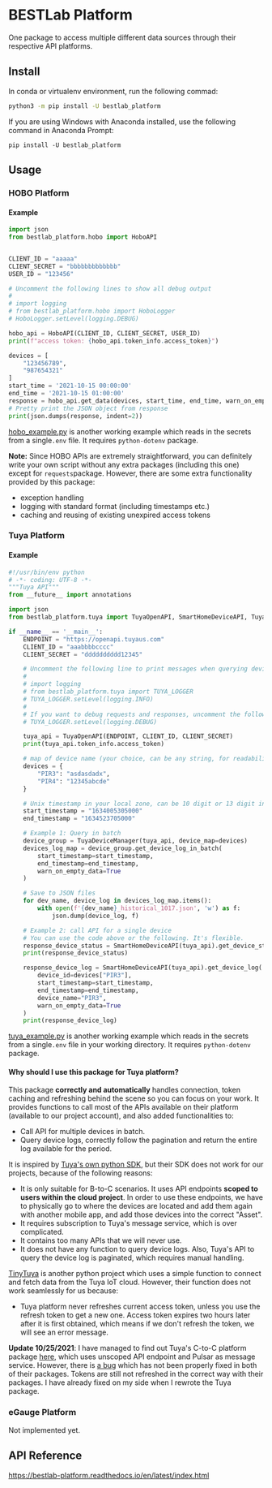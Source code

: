 # BESTLab Platform

One package to access multiple different data sources through their respective API platforms.

## Install

In conda or virtualenv environment, run the following commad:

```bash
python3 -m pip install -U bestlab_platform
```

If you are using Windows with Anaconda installed, use the following command in Anaconda Prompt:

```
pip install -U bestlab_platform
```

## Usage

### HOBO Platform

#### Example

```python
import json
from bestlab_platform.hobo import HoboAPI


CLIENT_ID = "aaaaa"
CLIENT_SECRET = "bbbbbbbbbbbbb"
USER_ID = "123456"

# Uncomment the following lines to show all debug output
#
# import logging
# from bestlab_platform.hobo import HoboLogger
# HoboLogger.setLevel(logging.DEBUG)

hobo_api = HoboAPI(CLIENT_ID, CLIENT_SECRET, USER_ID)
print(f"access token: {hobo_api.token_info.access_token}")

devices = [
    "123456789",
    "987654321"
]
start_time = '2021-10-15 00:00:00'
end_time = '2021-10-15 01:00:00'
response = hobo_api.get_data(devices, start_time, end_time, warn_on_empty_data=True)
# Pretty print the JSON object from response
print(json.dumps(response, indent=2))
```

[hobo_example.py](https://github.com/umonaca/bestlab_platform/blob/master/example/hobo_example.py) is another working example which reads in the secrets from a single`.env` file. It requires `python-dotenv` package. 

**Note:** Since HOBO APIs are extremely straightforward, you can definitely write your own script without any extra packages (including this one) except for `requests`package. However, there are some extra functionality provided by this package:

- exception handling
- logging with standard format (including timestamps etc.)
- caching and reusing of existing unexpired access tokens

### Tuya Platform

#### Example

```python
#!/usr/bin/env python
# -*- coding: UTF-8 -*-
"""Tuya API"""
from __future__ import annotations

import json
from bestlab_platform.tuya import TuyaOpenAPI, SmartHomeDeviceAPI, TuyaDeviceManager

if __name__ == '__main__':
    ENDPOINT = "https://openapi.tuyaus.com"
    CLIENT_ID = "aaabbbbcccc"
    CLIENT_SECRET = "dddddddddd12345"

    # Uncomment the following line to print messages when querying device logs on Tuya platform
    #
    # import logging
    # from bestlab_platform.tuya import TUYA_LOGGER
    # TUYA_LOGGER.setLevel(logging.INFO)
    #
    # If you want to debug requests and responses, uncomment the following line.
    # TUYA_LOGGER.setLevel(logging.DEBUG)

    tuya_api = TuyaOpenAPI(ENDPOINT, CLIENT_ID, CLIENT_SECRET)
    print(tuya_api.token_info.access_token)

    # map of device name (your choice, can be any string, for readability) -> device id (in Tuya's system)
    devices = {
        "PIR3": "asdasdadx",
        "PIR4": "12345abcde"
    }

    # Unix timestamp in your local zone, can be 10 digit or 13 digit int, float, or string
    start_timestamp = "1634005305000"
    end_timestamp = "1634523705000"

    # Example 1: Query in batch
    device_group = TuyaDeviceManager(tuya_api, device_map=devices)
    devices_log_map = device_group.get_device_log_in_batch(
        start_timestamp=start_timestamp,
        end_timestamp=end_timestamp,
        warn_on_empty_data=True
    )

    # Save to JSON files
    for dev_name, device_log in devices_log_map.items():
        with open(f'{dev_name}_historical_1017.json', 'w') as f:
            json.dump(device_log, f)

    # Example 2: call API for a single device
    # You can use the code above or the following. It's flexible.
    response_device_status = SmartHomeDeviceAPI(tuya_api).get_device_status(devices["PIR3"])
    print(response_device_status)

    response_device_log = SmartHomeDeviceAPI(tuya_api).get_device_log(
        device_id=devices["PIR3"],
        start_timestamp=start_timestamp,
        end_timestamp=end_timestamp,
        device_name="PIR3",
        warn_on_empty_data=True
    )
    print(response_device_log)

```

[tuya_example.py](https://github.com/umonaca/bestlab_platform/blob/master/example/tuya_example.py) is another working example which reads in the secrets from a single`.env` file in your working directory. It requires `python-dotenv` package. 

#### Why should I use this package for Tuya platform?

This package **correctly and automatically** handles connection, token caching and refreshing behind the scene so you can focus on your work. It provides functions to call most of the APIs available on their platform (available to our project account), and also added functionalities to:

- Call API for multiple devices in batch.
- Query device logs, correctly follow the pagination and return the entire log available for the period.

It is inspired by [Tuya's own python SDK](https://github.com/tuya/tuya-iot-python-sdk), but their SDK does not work for our projects, because of the following reasons:

- It is only suitable for B-to-C scenarios. It uses API endpoints **scoped to users within the cloud project**. In order to use these endpoints, we have to physically go to where the devices are located and add them again with another mobile app, and add those devices into the correct "Asset".
- It requires subscription to Tuya's message service, which is over complicated.
- It contains too many APIs that we will never use.
- It does not have any function to query device logs. Also, Tuya's API to query the device log is paginated, which requires manual handling. 

[TinyTuya](https://github.com/jasonacox/tinytuya) is another python project which uses a simple function to connect and fetch data from the Tuya IoT cloud. However, their function does not work seamlessly for us because:

- Tuya platform never refreshes current access token, unless you use the refresh token to get a new one. Access token expires two hours later after it is first obtained, which means if we don't refresh the token, we will see an error message.

**Update 10/25/2021**: I have managed to find out Tuya's C-to-C platform package [here](https://github.com/tuya/tuya-connector-python), which uses unscoped API endpoint and Pulsar as message service. However, there is [a bug](https://github.com/tuya/tuya-iot-python-sdk/issues/35) which has not been properly fixed in both of their packages. Tokens are still not refreshed in the correct way with their packages. I have already fixed on my side when I rewrote the Tuya package.

### eGauge Platform

Not implemented yet.

## API Reference

https://bestlab-platform.readthedocs.io/en/latest/index.html

